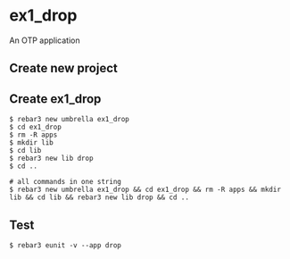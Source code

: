 ex1_drop
=====

An OTP application

Create new project
-----
Create ex1_drop
----	
	$ rebar3 new umbrella ex1_drop
	$ cd ex1_drop
	$ rm -R apps
	$ mkdir lib
	$ cd lib
	$ rebar3 new lib drop
	$ cd ..
	
	# all commands in one string
	$ rebar3 new umbrella ex1_drop && cd ex1_drop && rm -R apps && mkdir lib && cd lib && rebar3 new lib drop && cd ..

Test
-----
	$ rebar3 eunit -v --app drop
	

	
	